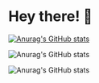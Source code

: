 # Hey there! 👋

[![Anurag's GitHub stats](https://github-readme-stats.vercel.app/api?username=shifugithub)](https://github.com/anuraghazra/github-readme-stats)

![Anurag's GitHub stats](https://github-readme-stats.vercel.app/api?username=anuraghazra&hide=contribs,prs)

![Anurag's GitHub stats](https://github-readme-stats.vercel.app/api?username=anuraghazra&count_private=true)
